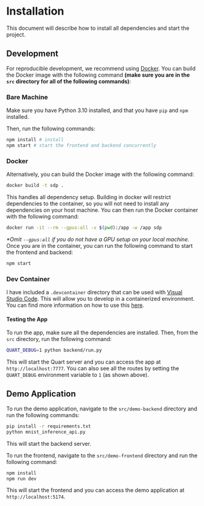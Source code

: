 # Installation

This document will describe how to install all dependencies and start the project.

## Development

For reproducible development, we recommend using [Docker](https://www.docker.com/).
You can build the Docker image with the following command **(make sure you are in the `src` directory for all of the following commands)**:

### Bare Machine

Make sure you have Python 3.10 installed, and that you have `pip` and `npm` installed.

Then, run the following commands:

```bash
npm install # install
npm start # start the frontend and backend concurrently
```

### Docker

Alternatively, you can build the Docker image with the following command:

```bash
docker build -t sdp .
```

This handles all dependency setup. Building in docker will restrict dependencies to the container, so you will not need to install any dependencies on your host machine.
You can then run the Docker container with the following command:

```bash
docker run -it --rm --gpus:all -v $(pwd):/app -w /app sdp
```
_*Omit `--gpus:all` if you do not have a GPU setup on your local machine._
Once you are in the container, you can run the following command to start the frontend and backend:

```bash
npm start
```

### Dev Container

I have included a `.devcontainer` directory that can be used with [Visual Studio Code](https://code.visualstudio.com/). This will allow you to develop in a containerized environment. You can find more information on how to use this [here](https://code.visualstudio.com/docs/remote/containers).

#### Testing the App

To run the app, make sure all the dependencies are installed. Then, from the `src` directory, run the following command:

```bash
QUART_DEBUG=1 python backend/run.py
```

This will start the Quart server and you can access the app at `http://localhost:7777`. You can also see all the routes by setting the `QUART_DEBUG` environment variable to `1` (as shown above).

## Demo Application

To run the demo application, navigate to the `src/demo-backend` directory and run the following commands:

```bash
pip install -r requirements.txt
python mnist_inference_api.py
```

This will start the backend server.

To run the frontend, navigate to the `src/demo-frontend` directory and run the following command:

```bash
npm install
npm run dev
```

This will start the frontend and you can access the demo application at `http://localhost:5174`.
